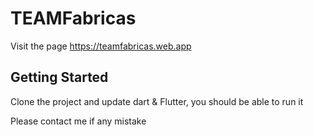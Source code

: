 
# TEAMFabricas

Visit the page https://teamfabricas.web.app

## Getting Started

Clone the project and update dart & Flutter, you should be able to run it


Please contact me if any mistake
